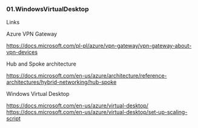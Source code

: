 ### 01.WindowsVirtualDesktop

Links

Azure VPN Gateway

https://docs.microsoft.com/pl-pl/azure/vpn-gateway/vpn-gateway-about-vpn-devices

Hub and Spoke architecture

https://docs.microsoft.com/en-us/azure/architecture/reference-architectures/hybrid-networking/hub-spoke

Windows Virtual Desktop

https://docs.microsoft.com/en-us/azure/virtual-desktop/
https://docs.microsoft.com/en-us/azure/virtual-desktop/set-up-scaling-script
